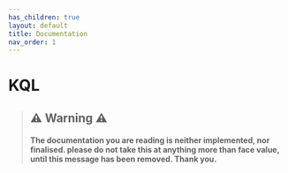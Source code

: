```yaml
---
has_children: true
layout: default
title: Documentation
nav_order: 1
---
```

# KQL

> ## ⚠️ Warning ⚠️
> #### The documentation you are reading is neither implemented, nor finalised. please do not take this at anything more than face value, until this message has been removed. Thank you.